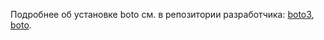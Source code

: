 Подробнее об установке boto см. в репозитории разработчика: [boto3](https://github.com/boto/boto3/blob/develop/README.rst#quick-start), [boto](https://github.com/boto/boto#installation).